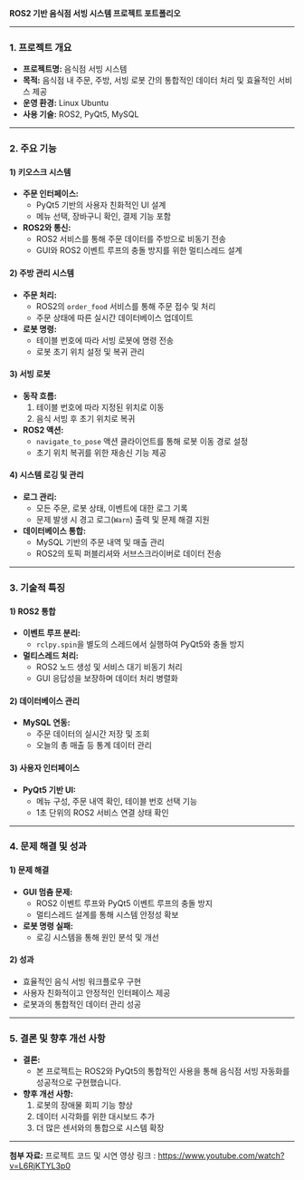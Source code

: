 **ROS2 기반 음식점 서빙 시스템 프로젝트 포트폴리오**

---

### 1. 프로젝트 개요
- **프로젝트명:** 음식점 서빙 시스템
- **목적:** 음식점 내 주문, 주방, 서빙 로봇 간의 통합적인 데이터 처리 및 효율적인 서비스 제공
- **운영 환경:** Linux Ubuntu
- **사용 기술:** ROS2, PyQt5, MySQL

---

### 2. 주요 기능
#### 1) 키오스크 시스템
- **주문 인터페이스:**
  - PyQt5 기반의 사용자 친화적인 UI 설계
  - 메뉴 선택, 장바구니 확인, 결제 기능 포함
- **ROS2와 통신:**
  - ROS2 서비스를 통해 주문 데이터를 주방으로 비동기 전송
  - GUI와 ROS2 이벤트 루프의 충돌 방지를 위한 멀티스레드 설계

#### 2) 주방 관리 시스템
- **주문 처리:**
  - ROS2의 `order_food` 서비스를 통해 주문 접수 및 처리
  - 주문 상태에 따른 실시간 데이터베이스 업데이트
- **로봇 명령:**
  - 테이블 번호에 따라 서빙 로봇에 명령 전송
  - 로봇 초기 위치 설정 및 복귀 관리

#### 3) 서빙 로봇
- **동작 흐름:**
  1. 테이블 번호에 따라 지정된 위치로 이동
  2. 음식 서빙 후 초기 위치로 복귀
- **ROS2 액션:**
  - `navigate_to_pose` 액션 클라이언트를 통해 로봇 이동 경로 설정
  - 초기 위치 복귀를 위한 재송신 기능 제공

#### 4) 시스템 로깅 및 관리
- **로그 관리:**
  - 모든 주문, 로봇 상태, 이벤트에 대한 로그 기록
  - 문제 발생 시 경고 로그(`Warn`) 출력 및 문제 해결 지원
- **데이터베이스 통합:**
  - MySQL 기반의 주문 내역 및 매출 관리
  - ROS2의 토픽 퍼블리셔와 서브스크라이버로 데이터 전송

---

### 3. 기술적 특징
#### 1) ROS2 통합
- **이벤트 루프 분리:**
  - `rclpy.spin`을 별도의 스레드에서 실행하여 PyQt5와 충돌 방지
- **멀티스레드 처리:**
  - ROS2 노드 생성 및 서비스 대기 비동기 처리
  - GUI 응답성을 보장하며 데이터 처리 병렬화

#### 2) 데이터베이스 관리
- **MySQL 연동:**
  - 주문 데이터의 실시간 저장 및 조회
  - 오늘의 총 매출 등 통계 데이터 관리

#### 3) 사용자 인터페이스
- **PyQt5 기반 UI:**
  - 메뉴 구성, 주문 내역 확인, 테이블 번호 선택 기능
  - 1초 단위의 ROS2 서비스 연결 상태 확인

---

### 4. 문제 해결 및 성과
#### 1) 문제 해결
- **GUI 멈춤 문제:**
  - ROS2 이벤트 루프와 PyQt5 이벤트 루프의 충돌 방지
  - 멀티스레드 설계를 통해 시스템 안정성 확보
- **로봇 명령 실패:**
  - 로깅 시스템을 통해 원인 분석 및 개선

#### 2) 성과
- 효율적인 음식 서빙 워크플로우 구현
- 사용자 친화적이고 안정적인 인터페이스 제공
- 로봇과의 통합적인 데이터 관리 성공

---

### 5. 결론 및 향후 개선 사항
- **결론:**
  - 본 프로젝트는 ROS2와 PyQt5의 통합적인 사용을 통해 음식점 서빙 자동화를 성공적으로 구현했습니다.
- **향후 개선 사항:**
  1. 로봇의 장애물 회피 기능 향상
  2. 데이터 시각화를 위한 대시보드 추가
  3. 더 많은 센서와의 통합으로 시스템 확장

---

**첨부 자료:** 프로젝트 코드 및 시연 영상 링크 : https://www.youtube.com/watch?v=L6RjKTYL3p0

